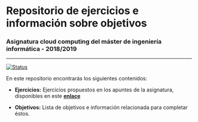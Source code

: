 # Repositorio de ejercicios e información sobre objetivos
### Asignatura cloud computing del máster de ingeniería informática - 2018/2019

---
[![Status](https://img.shields.io/badge/Status-Documenting-yellow.svg)](https://github.com/jmv74211/Proyecto-cloud-computing/blob/master/README.md)

En este repositorio encontrarás los siguientes contenidos:

- **Ejercicios:** Ejercicios propuestos en los apuntes de la asignatura, disponibles en este **[enlace](https://github.com/JJ/CC-18-19)**

- **Objetivos:** Lista de objetivos e información relacionada para completar éstos.
